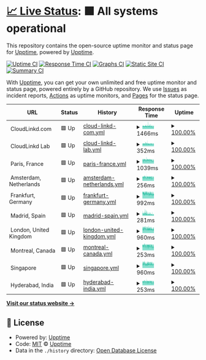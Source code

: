 # [📈 Live Status](https://upptime.github.io/upptime): <!--live status--> **🟩 All systems operational**

This repository contains the open-source uptime monitor and status page for [Upptime](https://upptime.js.org), powered by [Upptime](https://github.com/upptime/upptime).

[![Uptime CI](https://github.com/upal212/status/workflows/Uptime%20CI/badge.svg)](https://github.com/upal2129/status/actions?query=workflow%3A%22Uptime+CI%22)
[![Response Time CI](https://github.com/upal212/status/workflows/Response%20Time%20CI/badge.svg)](https://github.com/upal212/status/actions?query=workflow%3A%22Response+Time+CI%22)
[![Graphs CI](https://github.com/upal212/status/workflows/Graphs%20CI/badge.svg)](https://github.com/upal2129/status/actions?query=workflow%3A%22Graphs+CI%22)
[![Static Site CI](https://github.com/upal212/status/workflows/Static%20Site%20CI/badge.svg)](https://github.com/upal212/status/actions?query=workflow%3A%22Static+Site+CI%22)
[![Summary CI](https://github.com/upal2129/status/workflows/Summary%20CI/badge.svg)](https://github.com/upal212/status/actions?query=workflow%3A%22Summary+CI%22)

With [Upptime](https://upptime.js.org), you can get your own unlimited and free uptime monitor and status page, powered entirely by a GitHub repository. We use [Issues](https://github.com/upptime/upptime/issues) as incident reports, [Actions](https://github.com/upal212/status/actions) as uptime monitors, and [Pages](https://upptime.github.io/upptime) for the status page.

<!--start: status pages-->
<!-- This summary is generated by Upptime (https://github.com/upptime/upptime) -->
<!-- Do not edit this manually, your changes will be overwritten -->
<!-- prettier-ignore -->
| URL | Status | History | Response Time | Uptime |
| --- | ------ | ------- | ------------- | ------ |
| <img alt="" src="https://favicons.githubusercontent.com/null" height="13"> CloudLinkd.com | 🟩 Up | [cloud-linkd-com.yml](https://github.com/upal212/status/commits/HEAD/history/cloud-linkd-com.yml) | <details><summary><img alt="Response time graph" src="./graphs/cloud-linkd-com/response-time-week.png" height="20"> 1466ms</summary><br><a href="https://upal212.github.io/status/history/cloud-linkd-com"><img alt="Response time 1489" src="https://img.shields.io/endpoint?url=https%3A%2F%2Fraw.githubusercontent.com%2Fupal212%2Fstatus%2FHEAD%2Fapi%2Fcloud-linkd-com%2Fresponse-time.json"></a><br><a href="https://upal212.github.io/status/history/cloud-linkd-com"><img alt="24-hour response time 1377" src="https://img.shields.io/endpoint?url=https%3A%2F%2Fraw.githubusercontent.com%2Fupal212%2Fstatus%2FHEAD%2Fapi%2Fcloud-linkd-com%2Fresponse-time-day.json"></a><br><a href="https://upal212.github.io/status/history/cloud-linkd-com"><img alt="7-day response time 1466" src="https://img.shields.io/endpoint?url=https%3A%2F%2Fraw.githubusercontent.com%2Fupal212%2Fstatus%2FHEAD%2Fapi%2Fcloud-linkd-com%2Fresponse-time-week.json"></a><br><a href="https://upal212.github.io/status/history/cloud-linkd-com"><img alt="30-day response time 1489" src="https://img.shields.io/endpoint?url=https%3A%2F%2Fraw.githubusercontent.com%2Fupal212%2Fstatus%2FHEAD%2Fapi%2Fcloud-linkd-com%2Fresponse-time-month.json"></a><br><a href="https://upal212.github.io/status/history/cloud-linkd-com"><img alt="1-year response time 1489" src="https://img.shields.io/endpoint?url=https%3A%2F%2Fraw.githubusercontent.com%2Fupal212%2Fstatus%2FHEAD%2Fapi%2Fcloud-linkd-com%2Fresponse-time-year.json"></a></details> | <details><summary><a href="https://upal212.github.io/status/history/cloud-linkd-com">100.00%</a></summary><a href="https://upal212.github.io/status/history/cloud-linkd-com"><img alt="All-time uptime 100.00%" src="https://img.shields.io/endpoint?url=https%3A%2F%2Fraw.githubusercontent.com%2Fupal212%2Fstatus%2FHEAD%2Fapi%2Fcloud-linkd-com%2Fuptime.json"></a><br><a href="https://upal212.github.io/status/history/cloud-linkd-com"><img alt="24-hour uptime 100.00%" src="https://img.shields.io/endpoint?url=https%3A%2F%2Fraw.githubusercontent.com%2Fupal212%2Fstatus%2FHEAD%2Fapi%2Fcloud-linkd-com%2Fuptime-day.json"></a><br><a href="https://upal212.github.io/status/history/cloud-linkd-com"><img alt="7-day uptime 100.00%" src="https://img.shields.io/endpoint?url=https%3A%2F%2Fraw.githubusercontent.com%2Fupal212%2Fstatus%2FHEAD%2Fapi%2Fcloud-linkd-com%2Fuptime-week.json"></a><br><a href="https://upal212.github.io/status/history/cloud-linkd-com"><img alt="30-day uptime 100.00%" src="https://img.shields.io/endpoint?url=https%3A%2F%2Fraw.githubusercontent.com%2Fupal212%2Fstatus%2FHEAD%2Fapi%2Fcloud-linkd-com%2Fuptime-month.json"></a><br><a href="https://upal212.github.io/status/history/cloud-linkd-com"><img alt="1-year uptime 100.00%" src="https://img.shields.io/endpoint?url=https%3A%2F%2Fraw.githubusercontent.com%2Fupal212%2Fstatus%2FHEAD%2Fapi%2Fcloud-linkd-com%2Fuptime-year.json"></a></details>
| <img alt="" src="https://favicons.githubusercontent.com/null" height="13"> CloudLinkd Lab | 🟩 Up | [cloud-linkd-lab.yml](https://github.com/upal212/status/commits/HEAD/history/cloud-linkd-lab.yml) | <details><summary><img alt="Response time graph" src="./graphs/cloud-linkd-lab/response-time-week.png" height="20"> 352ms</summary><br><a href="https://upal212.github.io/status/history/cloud-linkd-lab"><img alt="Response time 539" src="https://img.shields.io/endpoint?url=https%3A%2F%2Fraw.githubusercontent.com%2Fupal212%2Fstatus%2FHEAD%2Fapi%2Fcloud-linkd-lab%2Fresponse-time.json"></a><br><a href="https://upal212.github.io/status/history/cloud-linkd-lab"><img alt="24-hour response time 347" src="https://img.shields.io/endpoint?url=https%3A%2F%2Fraw.githubusercontent.com%2Fupal212%2Fstatus%2FHEAD%2Fapi%2Fcloud-linkd-lab%2Fresponse-time-day.json"></a><br><a href="https://upal212.github.io/status/history/cloud-linkd-lab"><img alt="7-day response time 352" src="https://img.shields.io/endpoint?url=https%3A%2F%2Fraw.githubusercontent.com%2Fupal212%2Fstatus%2FHEAD%2Fapi%2Fcloud-linkd-lab%2Fresponse-time-week.json"></a><br><a href="https://upal212.github.io/status/history/cloud-linkd-lab"><img alt="30-day response time 539" src="https://img.shields.io/endpoint?url=https%3A%2F%2Fraw.githubusercontent.com%2Fupal212%2Fstatus%2FHEAD%2Fapi%2Fcloud-linkd-lab%2Fresponse-time-month.json"></a><br><a href="https://upal212.github.io/status/history/cloud-linkd-lab"><img alt="1-year response time 539" src="https://img.shields.io/endpoint?url=https%3A%2F%2Fraw.githubusercontent.com%2Fupal212%2Fstatus%2FHEAD%2Fapi%2Fcloud-linkd-lab%2Fresponse-time-year.json"></a></details> | <details><summary><a href="https://upal212.github.io/status/history/cloud-linkd-lab">100.00%</a></summary><a href="https://upal212.github.io/status/history/cloud-linkd-lab"><img alt="All-time uptime 100.00%" src="https://img.shields.io/endpoint?url=https%3A%2F%2Fraw.githubusercontent.com%2Fupal212%2Fstatus%2FHEAD%2Fapi%2Fcloud-linkd-lab%2Fuptime.json"></a><br><a href="https://upal212.github.io/status/history/cloud-linkd-lab"><img alt="24-hour uptime 100.00%" src="https://img.shields.io/endpoint?url=https%3A%2F%2Fraw.githubusercontent.com%2Fupal212%2Fstatus%2FHEAD%2Fapi%2Fcloud-linkd-lab%2Fuptime-day.json"></a><br><a href="https://upal212.github.io/status/history/cloud-linkd-lab"><img alt="7-day uptime 100.00%" src="https://img.shields.io/endpoint?url=https%3A%2F%2Fraw.githubusercontent.com%2Fupal212%2Fstatus%2FHEAD%2Fapi%2Fcloud-linkd-lab%2Fuptime-week.json"></a><br><a href="https://upal212.github.io/status/history/cloud-linkd-lab"><img alt="30-day uptime 100.00%" src="https://img.shields.io/endpoint?url=https%3A%2F%2Fraw.githubusercontent.com%2Fupal212%2Fstatus%2FHEAD%2Fapi%2Fcloud-linkd-lab%2Fuptime-month.json"></a><br><a href="https://upal212.github.io/status/history/cloud-linkd-lab"><img alt="1-year uptime 100.00%" src="https://img.shields.io/endpoint?url=https%3A%2F%2Fraw.githubusercontent.com%2Fupal212%2Fstatus%2FHEAD%2Fapi%2Fcloud-linkd-lab%2Fuptime-year.json"></a></details>
| <img alt="" src="https://favicons.githubusercontent.com/null" height="13"> Paris, France | 🟩 Up | [paris-france.yml](https://github.com/upal212/status/commits/HEAD/history/paris-france.yml) | <details><summary><img alt="Response time graph" src="./graphs/paris-france/response-time-week.png" height="20"> 1039ms</summary><br><a href="https://upal212.github.io/status/history/paris-france"><img alt="Response time 1039" src="https://img.shields.io/endpoint?url=https%3A%2F%2Fraw.githubusercontent.com%2Fupal212%2Fstatus%2FHEAD%2Fapi%2Fparis-france%2Fresponse-time.json"></a><br><a href="https://upal212.github.io/status/history/paris-france"><img alt="24-hour response time 1006" src="https://img.shields.io/endpoint?url=https%3A%2F%2Fraw.githubusercontent.com%2Fupal212%2Fstatus%2FHEAD%2Fapi%2Fparis-france%2Fresponse-time-day.json"></a><br><a href="https://upal212.github.io/status/history/paris-france"><img alt="7-day response time 1039" src="https://img.shields.io/endpoint?url=https%3A%2F%2Fraw.githubusercontent.com%2Fupal212%2Fstatus%2FHEAD%2Fapi%2Fparis-france%2Fresponse-time-week.json"></a><br><a href="https://upal212.github.io/status/history/paris-france"><img alt="30-day response time 1039" src="https://img.shields.io/endpoint?url=https%3A%2F%2Fraw.githubusercontent.com%2Fupal212%2Fstatus%2FHEAD%2Fapi%2Fparis-france%2Fresponse-time-month.json"></a><br><a href="https://upal212.github.io/status/history/paris-france"><img alt="1-year response time 1039" src="https://img.shields.io/endpoint?url=https%3A%2F%2Fraw.githubusercontent.com%2Fupal212%2Fstatus%2FHEAD%2Fapi%2Fparis-france%2Fresponse-time-year.json"></a></details> | <details><summary><a href="https://upal212.github.io/status/history/paris-france">100.00%</a></summary><a href="https://upal212.github.io/status/history/paris-france"><img alt="All-time uptime 100.00%" src="https://img.shields.io/endpoint?url=https%3A%2F%2Fraw.githubusercontent.com%2Fupal212%2Fstatus%2FHEAD%2Fapi%2Fparis-france%2Fuptime.json"></a><br><a href="https://upal212.github.io/status/history/paris-france"><img alt="24-hour uptime 100.00%" src="https://img.shields.io/endpoint?url=https%3A%2F%2Fraw.githubusercontent.com%2Fupal212%2Fstatus%2FHEAD%2Fapi%2Fparis-france%2Fuptime-day.json"></a><br><a href="https://upal212.github.io/status/history/paris-france"><img alt="7-day uptime 100.00%" src="https://img.shields.io/endpoint?url=https%3A%2F%2Fraw.githubusercontent.com%2Fupal212%2Fstatus%2FHEAD%2Fapi%2Fparis-france%2Fuptime-week.json"></a><br><a href="https://upal212.github.io/status/history/paris-france"><img alt="30-day uptime 100.00%" src="https://img.shields.io/endpoint?url=https%3A%2F%2Fraw.githubusercontent.com%2Fupal212%2Fstatus%2FHEAD%2Fapi%2Fparis-france%2Fuptime-month.json"></a><br><a href="https://upal212.github.io/status/history/paris-france"><img alt="1-year uptime 100.00%" src="https://img.shields.io/endpoint?url=https%3A%2F%2Fraw.githubusercontent.com%2Fupal212%2Fstatus%2FHEAD%2Fapi%2Fparis-france%2Fuptime-year.json"></a></details>
| <img alt="" src="https://favicons.githubusercontent.com/null" height="13"> Amsterdam, Netherlands | 🟩 Up | [amsterdam-netherlands.yml](https://github.com/upal212/status/commits/HEAD/history/amsterdam-netherlands.yml) | <details><summary><img alt="Response time graph" src="./graphs/amsterdam-netherlands/response-time-week.png" height="20"> 256ms</summary><br><a href="https://upal212.github.io/status/history/amsterdam-netherlands"><img alt="Response time 256" src="https://img.shields.io/endpoint?url=https%3A%2F%2Fraw.githubusercontent.com%2Fupal212%2Fstatus%2FHEAD%2Fapi%2Famsterdam-netherlands%2Fresponse-time.json"></a><br><a href="https://upal212.github.io/status/history/amsterdam-netherlands"><img alt="24-hour response time 246" src="https://img.shields.io/endpoint?url=https%3A%2F%2Fraw.githubusercontent.com%2Fupal212%2Fstatus%2FHEAD%2Fapi%2Famsterdam-netherlands%2Fresponse-time-day.json"></a><br><a href="https://upal212.github.io/status/history/amsterdam-netherlands"><img alt="7-day response time 256" src="https://img.shields.io/endpoint?url=https%3A%2F%2Fraw.githubusercontent.com%2Fupal212%2Fstatus%2FHEAD%2Fapi%2Famsterdam-netherlands%2Fresponse-time-week.json"></a><br><a href="https://upal212.github.io/status/history/amsterdam-netherlands"><img alt="30-day response time 256" src="https://img.shields.io/endpoint?url=https%3A%2F%2Fraw.githubusercontent.com%2Fupal212%2Fstatus%2FHEAD%2Fapi%2Famsterdam-netherlands%2Fresponse-time-month.json"></a><br><a href="https://upal212.github.io/status/history/amsterdam-netherlands"><img alt="1-year response time 256" src="https://img.shields.io/endpoint?url=https%3A%2F%2Fraw.githubusercontent.com%2Fupal212%2Fstatus%2FHEAD%2Fapi%2Famsterdam-netherlands%2Fresponse-time-year.json"></a></details> | <details><summary><a href="https://upal212.github.io/status/history/amsterdam-netherlands">100.00%</a></summary><a href="https://upal212.github.io/status/history/amsterdam-netherlands"><img alt="All-time uptime 100.00%" src="https://img.shields.io/endpoint?url=https%3A%2F%2Fraw.githubusercontent.com%2Fupal212%2Fstatus%2FHEAD%2Fapi%2Famsterdam-netherlands%2Fuptime.json"></a><br><a href="https://upal212.github.io/status/history/amsterdam-netherlands"><img alt="24-hour uptime 100.00%" src="https://img.shields.io/endpoint?url=https%3A%2F%2Fraw.githubusercontent.com%2Fupal212%2Fstatus%2FHEAD%2Fapi%2Famsterdam-netherlands%2Fuptime-day.json"></a><br><a href="https://upal212.github.io/status/history/amsterdam-netherlands"><img alt="7-day uptime 100.00%" src="https://img.shields.io/endpoint?url=https%3A%2F%2Fraw.githubusercontent.com%2Fupal212%2Fstatus%2FHEAD%2Fapi%2Famsterdam-netherlands%2Fuptime-week.json"></a><br><a href="https://upal212.github.io/status/history/amsterdam-netherlands"><img alt="30-day uptime 100.00%" src="https://img.shields.io/endpoint?url=https%3A%2F%2Fraw.githubusercontent.com%2Fupal212%2Fstatus%2FHEAD%2Fapi%2Famsterdam-netherlands%2Fuptime-month.json"></a><br><a href="https://upal212.github.io/status/history/amsterdam-netherlands"><img alt="1-year uptime 100.00%" src="https://img.shields.io/endpoint?url=https%3A%2F%2Fraw.githubusercontent.com%2Fupal212%2Fstatus%2FHEAD%2Fapi%2Famsterdam-netherlands%2Fuptime-year.json"></a></details>
| <img alt="" src="https://favicons.githubusercontent.com/null" height="13"> Frankfurt, Germany | 🟩 Up | [frankfurt-germany.yml](https://github.com/upal212/status/commits/HEAD/history/frankfurt-germany.yml) | <details><summary><img alt="Response time graph" src="./graphs/frankfurt-germany/response-time-week.png" height="20"> 992ms</summary><br><a href="https://upal212.github.io/status/history/frankfurt-germany"><img alt="Response time 1018" src="https://img.shields.io/endpoint?url=https%3A%2F%2Fraw.githubusercontent.com%2Fupal212%2Fstatus%2FHEAD%2Fapi%2Ffrankfurt-germany%2Fresponse-time.json"></a><br><a href="https://upal212.github.io/status/history/frankfurt-germany"><img alt="24-hour response time 961" src="https://img.shields.io/endpoint?url=https%3A%2F%2Fraw.githubusercontent.com%2Fupal212%2Fstatus%2FHEAD%2Fapi%2Ffrankfurt-germany%2Fresponse-time-day.json"></a><br><a href="https://upal212.github.io/status/history/frankfurt-germany"><img alt="7-day response time 992" src="https://img.shields.io/endpoint?url=https%3A%2F%2Fraw.githubusercontent.com%2Fupal212%2Fstatus%2FHEAD%2Fapi%2Ffrankfurt-germany%2Fresponse-time-week.json"></a><br><a href="https://upal212.github.io/status/history/frankfurt-germany"><img alt="30-day response time 1018" src="https://img.shields.io/endpoint?url=https%3A%2F%2Fraw.githubusercontent.com%2Fupal212%2Fstatus%2FHEAD%2Fapi%2Ffrankfurt-germany%2Fresponse-time-month.json"></a><br><a href="https://upal212.github.io/status/history/frankfurt-germany"><img alt="1-year response time 1018" src="https://img.shields.io/endpoint?url=https%3A%2F%2Fraw.githubusercontent.com%2Fupal212%2Fstatus%2FHEAD%2Fapi%2Ffrankfurt-germany%2Fresponse-time-year.json"></a></details> | <details><summary><a href="https://upal212.github.io/status/history/frankfurt-germany">100.00%</a></summary><a href="https://upal212.github.io/status/history/frankfurt-germany"><img alt="All-time uptime 100.00%" src="https://img.shields.io/endpoint?url=https%3A%2F%2Fraw.githubusercontent.com%2Fupal212%2Fstatus%2FHEAD%2Fapi%2Ffrankfurt-germany%2Fuptime.json"></a><br><a href="https://upal212.github.io/status/history/frankfurt-germany"><img alt="24-hour uptime 100.00%" src="https://img.shields.io/endpoint?url=https%3A%2F%2Fraw.githubusercontent.com%2Fupal212%2Fstatus%2FHEAD%2Fapi%2Ffrankfurt-germany%2Fuptime-day.json"></a><br><a href="https://upal212.github.io/status/history/frankfurt-germany"><img alt="7-day uptime 100.00%" src="https://img.shields.io/endpoint?url=https%3A%2F%2Fraw.githubusercontent.com%2Fupal212%2Fstatus%2FHEAD%2Fapi%2Ffrankfurt-germany%2Fuptime-week.json"></a><br><a href="https://upal212.github.io/status/history/frankfurt-germany"><img alt="30-day uptime 100.00%" src="https://img.shields.io/endpoint?url=https%3A%2F%2Fraw.githubusercontent.com%2Fupal212%2Fstatus%2FHEAD%2Fapi%2Ffrankfurt-germany%2Fuptime-month.json"></a><br><a href="https://upal212.github.io/status/history/frankfurt-germany"><img alt="1-year uptime 100.00%" src="https://img.shields.io/endpoint?url=https%3A%2F%2Fraw.githubusercontent.com%2Fupal212%2Fstatus%2FHEAD%2Fapi%2Ffrankfurt-germany%2Fuptime-year.json"></a></details>
| <img alt="" src="https://favicons.githubusercontent.com/null" height="13"> Madrid, Spain | 🟩 Up | [madrid-spain.yml](https://github.com/upal212/status/commits/HEAD/history/madrid-spain.yml) | <details><summary><img alt="Response time graph" src="./graphs/madrid-spain/response-time-week.png" height="20"> 281ms</summary><br><a href="https://upal212.github.io/status/history/madrid-spain"><img alt="Response time 291" src="https://img.shields.io/endpoint?url=https%3A%2F%2Fraw.githubusercontent.com%2Fupal212%2Fstatus%2FHEAD%2Fapi%2Fmadrid-spain%2Fresponse-time.json"></a><br><a href="https://upal212.github.io/status/history/madrid-spain"><img alt="24-hour response time 228" src="https://img.shields.io/endpoint?url=https%3A%2F%2Fraw.githubusercontent.com%2Fupal212%2Fstatus%2FHEAD%2Fapi%2Fmadrid-spain%2Fresponse-time-day.json"></a><br><a href="https://upal212.github.io/status/history/madrid-spain"><img alt="7-day response time 281" src="https://img.shields.io/endpoint?url=https%3A%2F%2Fraw.githubusercontent.com%2Fupal212%2Fstatus%2FHEAD%2Fapi%2Fmadrid-spain%2Fresponse-time-week.json"></a><br><a href="https://upal212.github.io/status/history/madrid-spain"><img alt="30-day response time 291" src="https://img.shields.io/endpoint?url=https%3A%2F%2Fraw.githubusercontent.com%2Fupal212%2Fstatus%2FHEAD%2Fapi%2Fmadrid-spain%2Fresponse-time-month.json"></a><br><a href="https://upal212.github.io/status/history/madrid-spain"><img alt="1-year response time 291" src="https://img.shields.io/endpoint?url=https%3A%2F%2Fraw.githubusercontent.com%2Fupal212%2Fstatus%2FHEAD%2Fapi%2Fmadrid-spain%2Fresponse-time-year.json"></a></details> | <details><summary><a href="https://upal212.github.io/status/history/madrid-spain">100.00%</a></summary><a href="https://upal212.github.io/status/history/madrid-spain"><img alt="All-time uptime 100.00%" src="https://img.shields.io/endpoint?url=https%3A%2F%2Fraw.githubusercontent.com%2Fupal212%2Fstatus%2FHEAD%2Fapi%2Fmadrid-spain%2Fuptime.json"></a><br><a href="https://upal212.github.io/status/history/madrid-spain"><img alt="24-hour uptime 100.00%" src="https://img.shields.io/endpoint?url=https%3A%2F%2Fraw.githubusercontent.com%2Fupal212%2Fstatus%2FHEAD%2Fapi%2Fmadrid-spain%2Fuptime-day.json"></a><br><a href="https://upal212.github.io/status/history/madrid-spain"><img alt="7-day uptime 100.00%" src="https://img.shields.io/endpoint?url=https%3A%2F%2Fraw.githubusercontent.com%2Fupal212%2Fstatus%2FHEAD%2Fapi%2Fmadrid-spain%2Fuptime-week.json"></a><br><a href="https://upal212.github.io/status/history/madrid-spain"><img alt="30-day uptime 100.00%" src="https://img.shields.io/endpoint?url=https%3A%2F%2Fraw.githubusercontent.com%2Fupal212%2Fstatus%2FHEAD%2Fapi%2Fmadrid-spain%2Fuptime-month.json"></a><br><a href="https://upal212.github.io/status/history/madrid-spain"><img alt="1-year uptime 100.00%" src="https://img.shields.io/endpoint?url=https%3A%2F%2Fraw.githubusercontent.com%2Fupal212%2Fstatus%2FHEAD%2Fapi%2Fmadrid-spain%2Fuptime-year.json"></a></details>
| <img alt="" src="https://favicons.githubusercontent.com/null" height="13"> London, United Kingdom | 🟩 Up | [london-united-kingdom.yml](https://github.com/upal212/status/commits/HEAD/history/london-united-kingdom.yml) | <details><summary><img alt="Response time graph" src="./graphs/london-united-kingdom/response-time-week.png" height="20"> 960ms</summary><br><a href="https://upal212.github.io/status/history/london-united-kingdom"><img alt="Response time 960" src="https://img.shields.io/endpoint?url=https%3A%2F%2Fraw.githubusercontent.com%2Fupal212%2Fstatus%2FHEAD%2Fapi%2Flondon-united-kingdom%2Fresponse-time.json"></a><br><a href="https://upal212.github.io/status/history/london-united-kingdom"><img alt="24-hour response time 892" src="https://img.shields.io/endpoint?url=https%3A%2F%2Fraw.githubusercontent.com%2Fupal212%2Fstatus%2FHEAD%2Fapi%2Flondon-united-kingdom%2Fresponse-time-day.json"></a><br><a href="https://upal212.github.io/status/history/london-united-kingdom"><img alt="7-day response time 960" src="https://img.shields.io/endpoint?url=https%3A%2F%2Fraw.githubusercontent.com%2Fupal212%2Fstatus%2FHEAD%2Fapi%2Flondon-united-kingdom%2Fresponse-time-week.json"></a><br><a href="https://upal212.github.io/status/history/london-united-kingdom"><img alt="30-day response time 960" src="https://img.shields.io/endpoint?url=https%3A%2F%2Fraw.githubusercontent.com%2Fupal212%2Fstatus%2FHEAD%2Fapi%2Flondon-united-kingdom%2Fresponse-time-month.json"></a><br><a href="https://upal212.github.io/status/history/london-united-kingdom"><img alt="1-year response time 960" src="https://img.shields.io/endpoint?url=https%3A%2F%2Fraw.githubusercontent.com%2Fupal212%2Fstatus%2FHEAD%2Fapi%2Flondon-united-kingdom%2Fresponse-time-year.json"></a></details> | <details><summary><a href="https://upal212.github.io/status/history/london-united-kingdom">100.00%</a></summary><a href="https://upal212.github.io/status/history/london-united-kingdom"><img alt="All-time uptime 100.00%" src="https://img.shields.io/endpoint?url=https%3A%2F%2Fraw.githubusercontent.com%2Fupal212%2Fstatus%2FHEAD%2Fapi%2Flondon-united-kingdom%2Fuptime.json"></a><br><a href="https://upal212.github.io/status/history/london-united-kingdom"><img alt="24-hour uptime 100.00%" src="https://img.shields.io/endpoint?url=https%3A%2F%2Fraw.githubusercontent.com%2Fupal212%2Fstatus%2FHEAD%2Fapi%2Flondon-united-kingdom%2Fuptime-day.json"></a><br><a href="https://upal212.github.io/status/history/london-united-kingdom"><img alt="7-day uptime 100.00%" src="https://img.shields.io/endpoint?url=https%3A%2F%2Fraw.githubusercontent.com%2Fupal212%2Fstatus%2FHEAD%2Fapi%2Flondon-united-kingdom%2Fuptime-week.json"></a><br><a href="https://upal212.github.io/status/history/london-united-kingdom"><img alt="30-day uptime 100.00%" src="https://img.shields.io/endpoint?url=https%3A%2F%2Fraw.githubusercontent.com%2Fupal212%2Fstatus%2FHEAD%2Fapi%2Flondon-united-kingdom%2Fuptime-month.json"></a><br><a href="https://upal212.github.io/status/history/london-united-kingdom"><img alt="1-year uptime 100.00%" src="https://img.shields.io/endpoint?url=https%3A%2F%2Fraw.githubusercontent.com%2Fupal212%2Fstatus%2FHEAD%2Fapi%2Flondon-united-kingdom%2Fuptime-year.json"></a></details>
| <img alt="" src="https://favicons.githubusercontent.com/null" height="13"> Montreal, Canada | 🟩 Up | [montreal-canada.yml](https://github.com/upal212/status/commits/HEAD/history/montreal-canada.yml) | <details><summary><img alt="Response time graph" src="./graphs/montreal-canada/response-time-week.png" height="20"> 253ms</summary><br><a href="https://upal212.github.io/status/history/montreal-canada"><img alt="Response time 253" src="https://img.shields.io/endpoint?url=https%3A%2F%2Fraw.githubusercontent.com%2Fupal212%2Fstatus%2FHEAD%2Fapi%2Fmontreal-canada%2Fresponse-time.json"></a><br><a href="https://upal212.github.io/status/history/montreal-canada"><img alt="24-hour response time 243" src="https://img.shields.io/endpoint?url=https%3A%2F%2Fraw.githubusercontent.com%2Fupal212%2Fstatus%2FHEAD%2Fapi%2Fmontreal-canada%2Fresponse-time-day.json"></a><br><a href="https://upal212.github.io/status/history/montreal-canada"><img alt="7-day response time 253" src="https://img.shields.io/endpoint?url=https%3A%2F%2Fraw.githubusercontent.com%2Fupal212%2Fstatus%2FHEAD%2Fapi%2Fmontreal-canada%2Fresponse-time-week.json"></a><br><a href="https://upal212.github.io/status/history/montreal-canada"><img alt="30-day response time 253" src="https://img.shields.io/endpoint?url=https%3A%2F%2Fraw.githubusercontent.com%2Fupal212%2Fstatus%2FHEAD%2Fapi%2Fmontreal-canada%2Fresponse-time-month.json"></a><br><a href="https://upal212.github.io/status/history/montreal-canada"><img alt="1-year response time 253" src="https://img.shields.io/endpoint?url=https%3A%2F%2Fraw.githubusercontent.com%2Fupal212%2Fstatus%2FHEAD%2Fapi%2Fmontreal-canada%2Fresponse-time-year.json"></a></details> | <details><summary><a href="https://upal212.github.io/status/history/montreal-canada">100.00%</a></summary><a href="https://upal212.github.io/status/history/montreal-canada"><img alt="All-time uptime 100.00%" src="https://img.shields.io/endpoint?url=https%3A%2F%2Fraw.githubusercontent.com%2Fupal212%2Fstatus%2FHEAD%2Fapi%2Fmontreal-canada%2Fuptime.json"></a><br><a href="https://upal212.github.io/status/history/montreal-canada"><img alt="24-hour uptime 100.00%" src="https://img.shields.io/endpoint?url=https%3A%2F%2Fraw.githubusercontent.com%2Fupal212%2Fstatus%2FHEAD%2Fapi%2Fmontreal-canada%2Fuptime-day.json"></a><br><a href="https://upal212.github.io/status/history/montreal-canada"><img alt="7-day uptime 100.00%" src="https://img.shields.io/endpoint?url=https%3A%2F%2Fraw.githubusercontent.com%2Fupal212%2Fstatus%2FHEAD%2Fapi%2Fmontreal-canada%2Fuptime-week.json"></a><br><a href="https://upal212.github.io/status/history/montreal-canada"><img alt="30-day uptime 100.00%" src="https://img.shields.io/endpoint?url=https%3A%2F%2Fraw.githubusercontent.com%2Fupal212%2Fstatus%2FHEAD%2Fapi%2Fmontreal-canada%2Fuptime-month.json"></a><br><a href="https://upal212.github.io/status/history/montreal-canada"><img alt="1-year uptime 100.00%" src="https://img.shields.io/endpoint?url=https%3A%2F%2Fraw.githubusercontent.com%2Fupal212%2Fstatus%2FHEAD%2Fapi%2Fmontreal-canada%2Fuptime-year.json"></a></details>
| <img alt="" src="https://favicons.githubusercontent.com/null" height="13"> Singapore | 🟩 Up | [singapore.yml](https://github.com/upal212/status/commits/HEAD/history/singapore.yml) | <details><summary><img alt="Response time graph" src="./graphs/singapore/response-time-week.png" height="20"> 960ms</summary><br><a href="https://upal212.github.io/status/history/singapore"><img alt="Response time 960" src="https://img.shields.io/endpoint?url=https%3A%2F%2Fraw.githubusercontent.com%2Fupal212%2Fstatus%2FHEAD%2Fapi%2Fsingapore%2Fresponse-time.json"></a><br><a href="https://upal212.github.io/status/history/singapore"><img alt="24-hour response time 928" src="https://img.shields.io/endpoint?url=https%3A%2F%2Fraw.githubusercontent.com%2Fupal212%2Fstatus%2FHEAD%2Fapi%2Fsingapore%2Fresponse-time-day.json"></a><br><a href="https://upal212.github.io/status/history/singapore"><img alt="7-day response time 960" src="https://img.shields.io/endpoint?url=https%3A%2F%2Fraw.githubusercontent.com%2Fupal212%2Fstatus%2FHEAD%2Fapi%2Fsingapore%2Fresponse-time-week.json"></a><br><a href="https://upal212.github.io/status/history/singapore"><img alt="30-day response time 960" src="https://img.shields.io/endpoint?url=https%3A%2F%2Fraw.githubusercontent.com%2Fupal212%2Fstatus%2FHEAD%2Fapi%2Fsingapore%2Fresponse-time-month.json"></a><br><a href="https://upal212.github.io/status/history/singapore"><img alt="1-year response time 960" src="https://img.shields.io/endpoint?url=https%3A%2F%2Fraw.githubusercontent.com%2Fupal212%2Fstatus%2FHEAD%2Fapi%2Fsingapore%2Fresponse-time-year.json"></a></details> | <details><summary><a href="https://upal212.github.io/status/history/singapore">100.00%</a></summary><a href="https://upal212.github.io/status/history/singapore"><img alt="All-time uptime 100.00%" src="https://img.shields.io/endpoint?url=https%3A%2F%2Fraw.githubusercontent.com%2Fupal212%2Fstatus%2FHEAD%2Fapi%2Fsingapore%2Fuptime.json"></a><br><a href="https://upal212.github.io/status/history/singapore"><img alt="24-hour uptime 100.00%" src="https://img.shields.io/endpoint?url=https%3A%2F%2Fraw.githubusercontent.com%2Fupal212%2Fstatus%2FHEAD%2Fapi%2Fsingapore%2Fuptime-day.json"></a><br><a href="https://upal212.github.io/status/history/singapore"><img alt="7-day uptime 100.00%" src="https://img.shields.io/endpoint?url=https%3A%2F%2Fraw.githubusercontent.com%2Fupal212%2Fstatus%2FHEAD%2Fapi%2Fsingapore%2Fuptime-week.json"></a><br><a href="https://upal212.github.io/status/history/singapore"><img alt="30-day uptime 100.00%" src="https://img.shields.io/endpoint?url=https%3A%2F%2Fraw.githubusercontent.com%2Fupal212%2Fstatus%2FHEAD%2Fapi%2Fsingapore%2Fuptime-month.json"></a><br><a href="https://upal212.github.io/status/history/singapore"><img alt="1-year uptime 100.00%" src="https://img.shields.io/endpoint?url=https%3A%2F%2Fraw.githubusercontent.com%2Fupal212%2Fstatus%2FHEAD%2Fapi%2Fsingapore%2Fuptime-year.json"></a></details>
| <img alt="" src="https://favicons.githubusercontent.com/null" height="13"> Hyderabad, India | 🟩 Up | [hyderabad-india.yml](https://github.com/upal212/status/commits/HEAD/history/hyderabad-india.yml) | <details><summary><img alt="Response time graph" src="./graphs/hyderabad-india/response-time-week.png" height="20"> 253ms</summary><br><a href="https://upal212.github.io/status/history/hyderabad-india"><img alt="Response time 253" src="https://img.shields.io/endpoint?url=https%3A%2F%2Fraw.githubusercontent.com%2Fupal212%2Fstatus%2FHEAD%2Fapi%2Fhyderabad-india%2Fresponse-time.json"></a><br><a href="https://upal212.github.io/status/history/hyderabad-india"><img alt="24-hour response time 239" src="https://img.shields.io/endpoint?url=https%3A%2F%2Fraw.githubusercontent.com%2Fupal212%2Fstatus%2FHEAD%2Fapi%2Fhyderabad-india%2Fresponse-time-day.json"></a><br><a href="https://upal212.github.io/status/history/hyderabad-india"><img alt="7-day response time 253" src="https://img.shields.io/endpoint?url=https%3A%2F%2Fraw.githubusercontent.com%2Fupal212%2Fstatus%2FHEAD%2Fapi%2Fhyderabad-india%2Fresponse-time-week.json"></a><br><a href="https://upal212.github.io/status/history/hyderabad-india"><img alt="30-day response time 253" src="https://img.shields.io/endpoint?url=https%3A%2F%2Fraw.githubusercontent.com%2Fupal212%2Fstatus%2FHEAD%2Fapi%2Fhyderabad-india%2Fresponse-time-month.json"></a><br><a href="https://upal212.github.io/status/history/hyderabad-india"><img alt="1-year response time 253" src="https://img.shields.io/endpoint?url=https%3A%2F%2Fraw.githubusercontent.com%2Fupal212%2Fstatus%2FHEAD%2Fapi%2Fhyderabad-india%2Fresponse-time-year.json"></a></details> | <details><summary><a href="https://upal212.github.io/status/history/hyderabad-india">100.00%</a></summary><a href="https://upal212.github.io/status/history/hyderabad-india"><img alt="All-time uptime 100.00%" src="https://img.shields.io/endpoint?url=https%3A%2F%2Fraw.githubusercontent.com%2Fupal212%2Fstatus%2FHEAD%2Fapi%2Fhyderabad-india%2Fuptime.json"></a><br><a href="https://upal212.github.io/status/history/hyderabad-india"><img alt="24-hour uptime 100.00%" src="https://img.shields.io/endpoint?url=https%3A%2F%2Fraw.githubusercontent.com%2Fupal212%2Fstatus%2FHEAD%2Fapi%2Fhyderabad-india%2Fuptime-day.json"></a><br><a href="https://upal212.github.io/status/history/hyderabad-india"><img alt="7-day uptime 100.00%" src="https://img.shields.io/endpoint?url=https%3A%2F%2Fraw.githubusercontent.com%2Fupal212%2Fstatus%2FHEAD%2Fapi%2Fhyderabad-india%2Fuptime-week.json"></a><br><a href="https://upal212.github.io/status/history/hyderabad-india"><img alt="30-day uptime 100.00%" src="https://img.shields.io/endpoint?url=https%3A%2F%2Fraw.githubusercontent.com%2Fupal212%2Fstatus%2FHEAD%2Fapi%2Fhyderabad-india%2Fuptime-month.json"></a><br><a href="https://upal212.github.io/status/history/hyderabad-india"><img alt="1-year uptime 100.00%" src="https://img.shields.io/endpoint?url=https%3A%2F%2Fraw.githubusercontent.com%2Fupal212%2Fstatus%2FHEAD%2Fapi%2Fhyderabad-india%2Fuptime-year.json"></a></details>

<!--end: status pages-->

[**Visit our status website →**](https://upptime.github.io/upptime)

## 📄 License

- Powered by: [Upptime](https://github.com/upptime/upptime)
- Code: [MIT](./LICENSE) © [Upptime](https://upptime.js.org)
- Data in the `./history` directory: [Open Database License](https://opendatacommons.org/licenses/odbl/1-0/)
